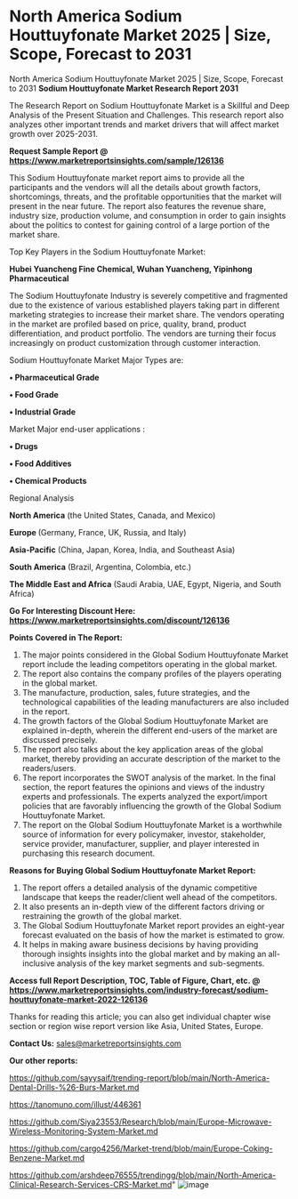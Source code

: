 # North America Sodium Houttuyfonate Market 2025 | Size, Scope, Forecast to 2031
North America Sodium Houttuyfonate Market 2025 | Size, Scope, Forecast to 2031
<strong>Sodium Houttuyfonate Market Research Report 2031</strong>

The Research Report on Sodium Houttuyfonate Market is a Skillful and Deep Analysis of the Present Situation and Challenges. This research report also analyzes other important trends and market drivers that will affect market growth over 2025-2031.

<strong>Request Sample Report @ <a href=https://www.marketreportsinsights.com/sample/126136>https://www.marketreportsinsights.com/sample/126136</a></strong>

This Sodium Houttuyfonate market report aims to provide all the participants and the vendors will all the details about growth factors, shortcomings, threats, and the profitable opportunities that the market will present in the near future. The report also features the revenue share, industry size, production volume, and consumption in order to gain insights about the politics to contest for gaining control of a large portion of the market share.

Top Key Players in the Sodium Houttuyfonate Market:

<strong>Hubei Yuancheng Fine Chemical, Wuhan Yuancheng, Yipinhong Pharmaceutical</strong>

The Sodium Houttuyfonate Industry is severely competitive and fragmented due to the existence of various established players taking part in different marketing strategies to increase their market share. The vendors operating in the market are profiled based on price, quality, brand, product differentiation, and product portfolio. The vendors are turning their focus increasingly on product customization through customer interaction.

Sodium Houttuyfonate Market Major Types are:

<strong>• Pharmaceutical Grade

• Food Grade

• Industrial Grade</strong>

Market Major end-user applications :

<strong>• Drugs

• Food Additives

• Chemical Products</strong>

Regional Analysis

</u><strong><b>North America</b></strong> (the United States, Canada, and Mexico)

<strong><b>Europe </b></strong>(Germany, France, UK, Russia, and Italy)

<strong><b>Asia-Pacific</b></strong> (China, Japan, Korea, India, and Southeast Asia)

<strong><b>South America</b></strong> (Brazil, Argentina, Colombia, etc.)

<strong><b>The Middle East and Africa</b></strong> (Saudi Arabia, UAE, Egypt, Nigeria, and South Africa)

<strong>Go For Interesting Discount Here: <a href=https://www.marketreportsinsights.com/discount/126136>https://www.marketreportsinsights.com/discount/126136</a></strong>

<strong>Points Covered in The Report:</strong>
<ol>
  <li>The major points considered in the Global Sodium Houttuyfonate Market report include the leading competitors operating in the global market.</li>
  <li>The report also contains the company profiles of the players operating in the global market.</li>
  <li>The manufacture, production, sales, future strategies, and the technological capabilities of the leading manufacturers are also included in the report.</li>
  <li>The growth factors of the Global Sodium Houttuyfonate Market are explained in-depth, wherein the different end-users of the market are discussed precisely.</li>
  <li>The report also talks about the key application areas of the global market, thereby providing an accurate description of the market to the readers/users.</li>
  <li>The report incorporates the SWOT analysis of the market. In the final section, the report features the opinions and views of the industry experts and professionals. The experts analyzed the export/import policies that are favorably influencing the growth of the Global Sodium Houttuyfonate Market.</li>
  <li>The report on the Global Sodium Houttuyfonate Market is a worthwhile source of information for every policymaker, investor, stakeholder, service provider, manufacturer, supplier, and player interested in purchasing this research document.</li>
</ol>
<strong>Reasons for Buying Global Sodium Houttuyfonate Market Report:</strong>

<ol>
  <li>The report offers a detailed analysis of the dynamic competitive landscape that keeps the reader/client well ahead of the competitors.</li>
  <li>It also presents an in-depth view of the different factors driving or restraining the growth of the global market.</li>
  <li>The Global Sodium Houttuyfonate Market report provides an eight-year forecast evaluated on the basis of how the market is estimated to grow.</li>
  <li>It helps in making aware business decisions by having providing thorough insights insights into the global market and by making an all-inclusive analysis of the key market segments and sub-segments.</li>
</ol>
<strong>Access full Report Description, TOC, Table of Figure, Chart, etc. @ <a href=https://www.marketreportsinsights.com/industry-forecast/sodium-houttuyfonate-market-2022-126136>https://www.marketreportsinsights.com/industry-forecast/sodium-houttuyfonate-market-2022-126136</a></strong>


Thanks for reading this article; you can also get individual chapter wise section or region wise report version like Asia, United States, Europe.

<strong>Contact Us:</strong>
sales@marketreportsinsights.com

<strong>Our other reports:</strong>

<a href=https://github.com/sayysaif/trending-report/blob/main/North-America-Dental-Drills-%26-Burs-Market.md>https://github.com/sayysaif/trending-report/blob/main/North-America-Dental-Drills-%26-Burs-Market.md</a>

<a href=https://tanomuno.com/illust/446361>https://tanomuno.com/illust/446361</a>

<a href=https://github.com/Siya23553/Research/blob/main/Europe-Microwave-Wireless-Monitoring-System-Market.md>https://github.com/Siya23553/Research/blob/main/Europe-Microwave-Wireless-Monitoring-System-Market.md</a>

<a href=https://github.com/cargo4256/Market-trend/blob/main/Europe-Coking-Benzene-Market.md>https://github.com/cargo4256/Market-trend/blob/main/Europe-Coking-Benzene-Market.md</a>

<a href=https://github.com/arshdeep76555/trendingg/blob/main/North-America-Clinical-Research-Services-CRS-Market.md>https://github.com/arshdeep76555/trendingg/blob/main/North-America-Clinical-Research-Services-CRS-Market.md</a>"
![image](https://github.com/user-attachments/assets/eba45e87-05df-4763-a29a-106e63918261)
